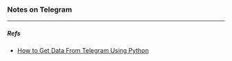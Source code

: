 ### Notes on Telegram
---

##### Refs
- [How to Get Data From Telegram Using Python](https://betterprogramming.pub/how-to-get-data-from-telegram-82af55268a4b)